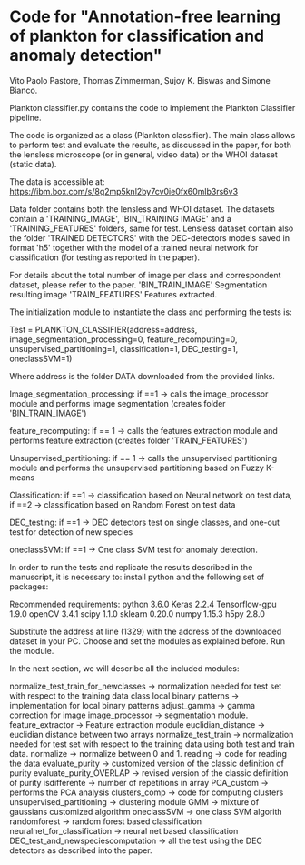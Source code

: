 # Code for "Annotation-free learning of plankton for classification and anomaly detection"
Vito Paolo Pastore, Thomas Zimmerman, Sujoy K. Biswas and Simone Bianco. 

Plankton classifier.py contains the code to implement the Plankton Classifier pipeline.


The code is organized as a class (Plankton classifier). The main class allows to perform test and evaluate the results, as discussed in the paper,
for both the lensless microscope (or in general, video data) or the WHOI dataset (static data).

The data is accessible at:
https://ibm.box.com/s/8g2mp5knl2by7cv0ie0fx60mlb3rs6v3

Data folder contains both the lensless and WHOI dataset. The datasets contain a 'TRAINING_IMAGE', 'BIN_TRAINING IMAGE' and a
'TRAINING_FEATURES' folders, same for test. Lensless dataset contain also the folder 'TRAINED DETECTORS' with the DEC-detectors models saved in format 'h5' together with the model of a trained neural network for classification (for testing as reported in the paper). 

For details about the total number of image per class and correspondent dataset, please refer to the paper. 
'BIN_TRAIN_IMAGE'
Segmentation resulting image
'TRAIN_FEATURES'
Features extracted. 

The initialization module to instantiate the class and performing the tests is:

  Test = PLANKTON_CLASSIFIER(address=address, image_segmentation_processing=0, feature_recomputing=0,
                           unsupervised_partitioning=1, classification=1, DEC_testing=1, oneclassSVM=1)
                          

Where address is the folder DATA downloaded from the provided links.

Image_segmentation_processing: if ==1 -> calls the image_processor module and performs image segmentation (creates folder 'BIN_TRAIN_IMAGE')

feature_recomputing: if == 1 -> calls the features extraction module and performs feature extraction (creates folder 'TRAIN_FEATURES')

Unsupervised_partitioning:  if == 1 -> calls the unsupervised partitioning module and performs the unsupervised partitioning based on Fuzzy K-means

Classification: if ==1 -> classification based on Neural network on test data, if ==2 ->  classification based on Random Forest on test data

DEC_testing: if ==1 -> DEC detectors test on single classes, and one-out test for detection of new species 

oneclassSVM: if ==1 -> One class SVM test for anomaly detection. 

In order to run the tests and replicate the results described in the manuscript, it is necessary to:
install python and the following set of packages:

Recommended requirements: python 3.6.0
Keras 2.2.4
Tensorflow-gpu 1.9.0
openCV 3.4.1 
scipy 1.1.0
sklearn 0.20.0
numpy 1.15.3
h5py 2.8.0

Substitute the address at line (1329) with the address of the downloaded dataset in your PC.
Choose and set the modules as explained before.
Run the module. 


In the next section, we will describe all the included modules:


normalize_test_train_for_newclasses -> normalization needed for test set with respect to the training data
class local binary patterns -> implementation for local binary patterns 
adjust_gamma -> gamma correction for image
image_processor -> segmentation module. 
feature_extractor -> Feature extraction module
euclidian_distance -> euclidian distance between two arrays
normalize_test_train -> normalization needed for test set with respect to the training data using both test and train data. 
normalize -> normalize between 0 and 1. 
reading -> code for reading the data
evaluate_purity -> customized version of the classic definition of purity 
evaluate_purity_OVERLAP -> revised version of the classic definition of purity 
isdifferente -> number of repetitions in array
PCA_custom -> performs the PCA analysis
clusters_comp -> code for computing clusters
unsupervised_partitioning -> clustering module 
GMM -> mixture of gaussians customized algorithm 
oneclassSVM -> one class SVM algorith 
randomforest -> random forest based classification 
neuralnet_for_classification -> neural net based classification 
DEC_test_and_newspeciescomputation -> all the test using the DEC detectors as described into the paper. 



